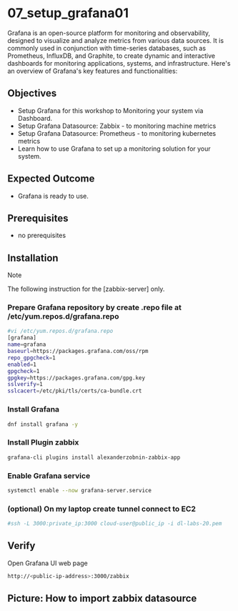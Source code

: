 # 07_setup_grafana01
Grafana is an open-source platform for monitoring and observability, designed to visualize and analyze metrics from various data sources. It is commonly used in conjunction with time-series databases, such as Prometheus, InfluxDB, and Graphite, to create dynamic and interactive dashboards for monitoring applications, systems, and infrastructure. Here's an overview of Grafana's key features and functionalities:

## Objectives
- Setup Grafana for this workshop to Monitoring your system via Dashboard.
- Setup Grafana Datasource: Zabbix - to monitoring machine metrics
- Setup Grafana Datasource: Prometheus - to monitoring kubernetes metrics
- Learn how to use Grafana to set up a monitoring solution for your system.

## Expected Outcome
- Grafana is ready to use.

## Prerequisites
- no prerequisites

## Installation
> [!NOTE]
> The following instruction for the [zabbix-server] only.

### Prepare Grafana repository by create .repo file at /etc/yum.repos.d/grafana.repo 
```sh
#vi /etc/yum.repos.d/grafana.repo 
[grafana] 
name=grafana 
baseurl=https://packages.grafana.com/oss/rpm 
repo_gpgcheck=1 
enabled=1 
gpgcheck=1 
gpgkey=https://packages.grafana.com/gpg.key 
sslverify=1 
sslcacert=/etc/pki/tls/certs/ca-bundle.crt 
```
### Install Grafana
```sh
dnf install grafana -y
```
### Install Plugin zabbix
```sh
grafana-cli plugins install alexanderzobnin-zabbix-app
```
### Enable Grafana service
```sh
systemctl enable --now grafana-server.service
```
### (optional) On my laptop create tunnel connect  to EC2 
```sh
#ssh -L 3000:private_ip:3000 cloud-user@public_ip -i dl-labs-20.pem 
```

## Verify
Open Grafana UI web page
```sh
http://<public-ip-address>:3000/zabbix
```

## Picture: How to import zabbix datasource